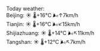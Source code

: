 Today weather:  
Beijing: ☀️   🌡️+16°C 🌬️↑7km/h  
Tianjin: ☀️   🌡️+16°C 🌬️↙15km/h  
Shijiazhuang: ☀️   🌡️+14°C 🌬️↖11km/h  
Tangshan: ☀️   🌡️+12°C 🌬️↖7km/h  
